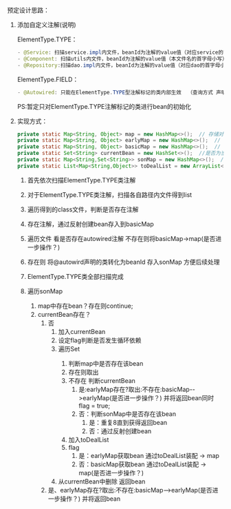 预定设计思路：

1. 添加自定义注解(说明)

   ElementType.TYPE：

   ```java
   - @Service: 扫描service.impl内文件，beanId为注解的value值（对应service的首字母小写）
   - @Component: 扫描utils内文件，beanId为注解的value值（本文件名的首字母小写）
   - @Repository:扫描dao.impl内文件，beanId为注解的value值（对应dao的首字母小写）
   ```

   ElementType.FIELD：

   ```java
   - @Autowired: 只能在ElementType.TYPE型注解标记的类内部生效  （查询方式 声明的实体类的类名的首字母小写 如不存在对应bean则实例化所声明的）
   ```

   PS:暂定只对ElementType.TYPE注解标记的类进行bean的初始化

2. 实现方式：

   ```java
   private static Map<String, Object> map = new HashMap<>();  // 存储对象  一级缓存
   private static Map<String, Object> earlyMap = new HashMap<>();  // 存储对象  二级缓存
   private static Map<String, Object> basicMap = new HashMap<>();  // 存储对象  三级缓存
   private static Set<String> currentBean = new HashSet<>();  //是否为当前正创建
   private static Map<String,Set<String>> sonMap = new HashMap<>();  //autowired对应Bean
   private static List<Map<String,Object>> toDealList = new ArrayList<>(); 
   ```

   1. 首先依次扫描ElementType.TYPE类注解

   2. 对于ElementType.TYPE类注解，扫描各自路径内文件得到list<Class>

   3. 遍历得到的class文件，判断是否存在注解

   4. 存在注解，通过反射创建bean存入到basicMap

   5. 遍历文件 看是否存在autowired注解 不存在则将basicMap->map(是否进一步操作？)

   6. 存在则 将@autowird声明的类转化为beanId 存入sonMap  方便后续处理

   7. ElementType.TYPE类全部扫描完成

   8. 遍历sonMap

      1. map中存在bean？存在则continue;
      2. currentBean存在？
         1. 否
            1. 加入currentBean
            2. 设定flag判断是否发生循环依赖
            3. 遍历Set<String>
               1. 判断map中是否存在该bean
               2. 存在则取出
               3. 不存在 判断currentBean
                  1. 是:earlyMap存在?取出:不存在:basicMap-->earlyMap(是否进一步操作？) 并将返回bean同时flag = true;
                  2. 否：判断sonMap中是否存在该bean 
                     1. 是：重复8直到获得返回bean
                     2. 否：通过反射创建bean
               4. 加入toDealList
               5. flag
                  1. 是：earlyMap获取bean  通过toDealList装配 -> map
                  2. 否：basicMap获取bean  通过toDealList装配 -> map(是否进一步操作？) 
            4. 从currentBean中删除  返回bean
         2. 是、earlyMap存在?取出:不存在:basicMap-->earlyMap(是否进一步操作？) 并将返回bean

      

      

      

   

   